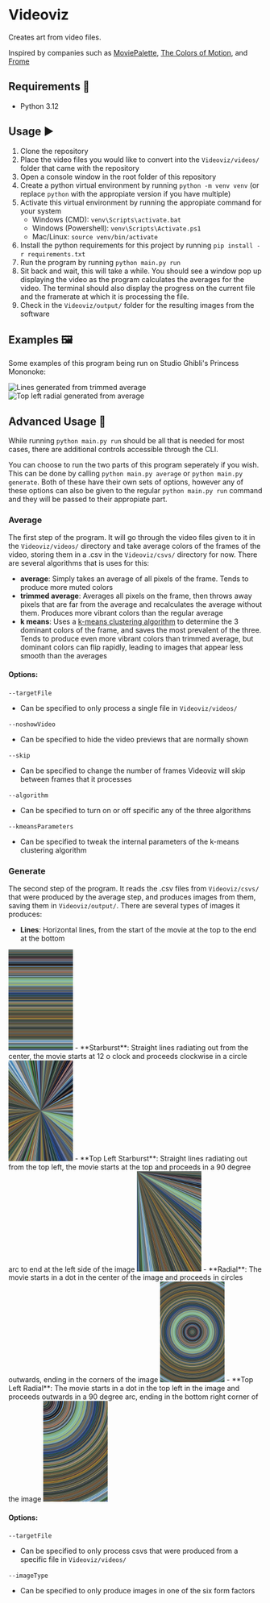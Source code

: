 # Videoviz 
Creates art from video files.

Inspired by companies such as [MoviePalette](https://moviepalette.com/), [The Colors of Motion](https://thecolorsofmotion.com/), and [Frome](https://www.frome.co/)

## Requirements 🛒
- Python 3.12

## Usage ▶️
1. Clone the repository
2. Place the video files you would like to convert into the `Videoviz/videos/` folder that came with the repository
3. Open a console window in the root folder of this repository
4. Create a python virtual environment by running `python -m venv venv` (or replace `python` with the appropiate version if you have multiple)
5. Activate this virtual environment by running the appropiate command for your system
   - Windows (CMD): `venv\Scripts\activate.bat`
   - Windows (Powershell): `venv\Scripts\Activate.ps1`
   - Mac/Linux: `source venv/bin/activate`
6. Install the python requirements for this project by running `pip install -r requirements.txt`
7. Run the program by running `python main.py run`
8. Sit back and wait, this will take a while. You should see a window pop up displaying the video as the program calculates the averages for the video. The terminal should also display the progress on the current file and the framerate at which it is processing the file.
9. Check in the `Videoviz/output/` folder for the resulting images from the software

## Examples 🖼️
Some examples of this program being run on Studio Ghibli's Princess Mononoke:

<img src=./examples/trimmedAverage-lines.jpg alt="Lines generated from trimmed average" width=360> <img src=./examples/average-topLeftRadial.jpg alt="Top left radial generated from average" width=360>

## Advanced Usage 🔧
While running `python main.py run` should be all that is needed for most cases, there are additional controls accessible through the CLI.

You can choose to run the two parts of this program seperately if you wish. This can be done by calling `python main.py average` or `python main.py generate`. Both of these have their own sets of options, however any of these options can also be given to the regular `python main.py run` command and they will be passed to their appropiate part.

### Average
The first step of the program. It will go through the video files given to it in the `Videoviz/videos/` directory and take average colors of the frames of the video, storing them in a .csv in the `Videoviz/csvs/` directory for now. There are several algorithms that is uses for this:
- **average**: Simply takes an average of all pixels of the frame. Tends to produce more muted colors
- **trimmed average**: Averages all pixels on the frame, then throws away pixels that are far from the average and recalculates the average without them. Produces more vibrant colors than the regular average
- **k means**: Uses a [k-means clustering algorithm](https://en.wikipedia.org/wiki/K-means_clustering) to determine the 3 dominant colors of the frame, and saves the most prevalent of the three. Tends to produce even more vibrant colors than trimmed average, but dominant colors can flip rapidly, leading to images that appear less smooth than the averages

#### Options:
`--targetFile`
- Can be specified to only process a single file in `Videoviz/videos/`

`--noshowVideo`
- Can be specified to hide the video previews that are normally shown

`--skip`
- Can be specified to change the number of frames Videoviz will skip between frames that it processes

`--algorithm`
- Can be specified to turn on or off specific any of the three algorithms

`--kmeansParameters`
- Can be specified to tweak the internal parameters of the k-means clustering algorithm

### Generate
The second step of the program. It reads the .csv files from `Videoviz/csvs/` that were produced by the average step, and produces images from them, saving them in `Videoviz/output/`. There are several types of images it produces:
- **Lines**: Horizontal lines, from the start of the movie at the top to the end at the bottom
<img src=./examples/linesExample.jpg width=128> 
- **Starburst**: Straight lines radiating out from the center, the movie starts at 12 o clock and proceeds clockwise in a circle
<img src=./examples/starburstExample.jpg width=128> 
- **Top Left Starburst**: Straight lines radiating out from the top left, the movie starts at the top and proceeds in a 90 degree arc to end at the left side of the image
<img src=./examples/TLstarburstExample.jpg width=128> 
- **Radial**: The movie starts in a dot in the center of the image and proceeds in circles outwards, ending in the corners of the image
<img src=./examples/radialExample.jpg width=128> 
- **Top Left Radial**: The movie starts in a dot in the top left in the image and proceeds outwards in a 90 degree arc, ending in the bottom right corner of the image
<img src=./examples/TLradialExample.jpg width=128> 

#### Options:
`--targetFile`
- Can be specified to only process csvs that were produced from a specific file in `Videoviz/videos/`

`--imageType`
- Can be specified to only produce images in one of the six form factors
